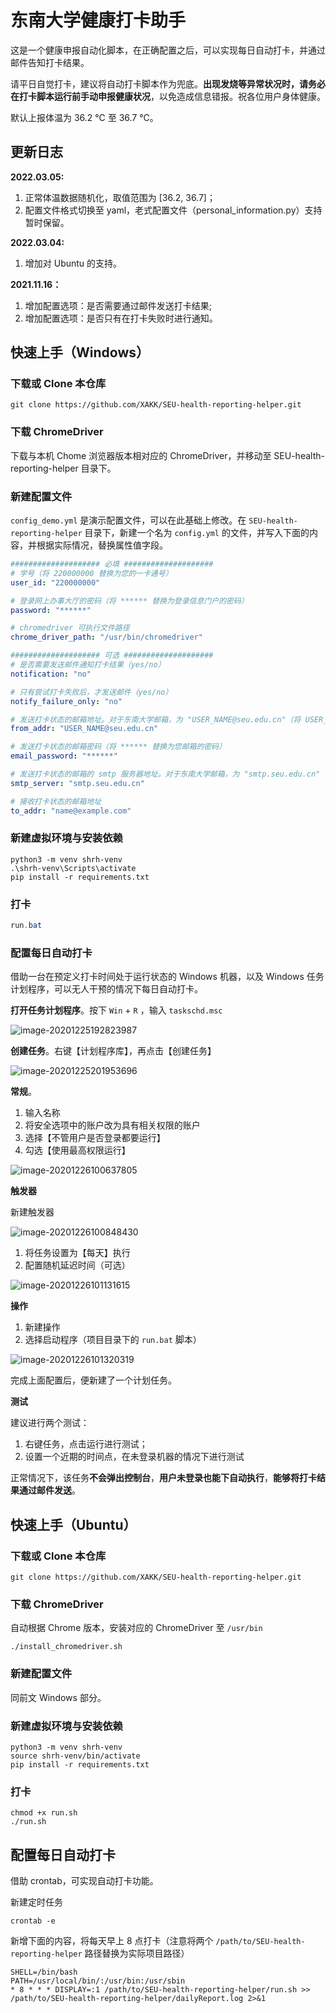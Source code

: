 # 东南大学健康打卡助手

这是一个健康申报自动化脚本，在正确配置之后，可以实现每日自动打卡，并通过邮件告知打卡结果。

请平日自觉打卡，建议将自动打卡脚本作为兜底。**出现发烧等异常状况时，请务必在打卡脚本运行前手动申报健康状况**，以免造成信息错报。祝各位用户身体健康。

默认上报体温为 36.2 ℃ 至 36.7 ℃。

## 更新日志

**2022.03.05:**

1. 正常体温数据随机化，取值范围为 [36.2, 36.7]；
2. 配置文件格式切换至 yaml，老式配置文件（personal_information.py）支持暂时保留。

**2022.03.04:**

1. 增加对 Ubuntu 的支持。

**2021.11.16：**

1. 增加配置选项：是否需要通过邮件发送打卡结果;
2. 增加配置选项：是否只有在打卡失败时进行通知。

## 快速上手（Windows）

### 下载或 Clone 本仓库

```
git clone https://github.com/XAKK/SEU-health-reporting-helper.git
```

### 下载 ChromeDriver

下载与本机 Chome 浏览器版本相对应的 ChromeDriver，并移动至 SEU-health-reporting-helper 目录下。

### 新建配置文件

`config_demo.yml` 是演示配置文件，可以在此基础上修改。在 `SEU-health-reporting-helper` 目录下，新建一个名为 `config.yml` 的文件，并写入下面的内容，并根据实际情况，替换属性值字段。

```yaml
#################### 必填 ####################
# 学号（将 220000000 替换为您的一卡通号）
user_id: "220000000"

# 登录网上办事大厅的密码（将 ****** 替换为登录信息门户的密码）
password: "******"

# chromedriver 可执行文件路径
chrome_driver_path: "/usr/bin/chromedriver"

#################### 可选 ####################
# 是否需要发送邮件通知打卡结果（yes/no）
notification: "no"

# 只有尝试打卡失败后，才发送邮件（yes/no）
notify_failure_only: "no"

# 发送打卡状态的邮箱地址。对于东南大学邮箱，为 "USER_NAME@seu.edu.cn"（将 USER_NAME 替换为您的域名）
from_addr: "USER_NAME@seu.edu.cn"

# 发送打卡状态的邮箱密码（将 ****** 替换为您邮箱的密码）
email_password: "******"

# 发送打卡状态的邮箱的 smtp 服务器地址。对于东南大学邮箱，为 "smtp.seu.edu.cn"
smtp_server: "smtp.seu.edu.cn"

# 接收打卡状态的邮箱地址
to_addr: "name@example.com"


```

### 新建虚拟环境与安装依赖

```
python3 -m venv shrh-venv
.\shrh-venv\Scripts\activate
pip install -r requirements.txt
```

### 打卡

```powershell
run.bat
```

### 配置每日自动打卡

借助一台在预定义打卡时间处于运行状态的 Windows 机器，以及 Windows 任务计划程序，可以无人干预的情况下每日自动打卡。

**打开任务计划程序**。按下 `Win` + `R` ，输入 `taskschd.msc`

![image-20201225192823987](readme.assets/image-20201225192823987.png)

**创建任务**。右键【计划程序库】，再点击【创建任务】

![image-20201225201953696](readme.assets/image-20201225201953696.png)

**常规**。

1. 输入名称
2. 将安全选项中的账户改为具有相关权限的账户
3. 选择【不管用户是否登录都要运行】
4. 勾选【使用最高权限运行】

![image-20201226100637805](readme.assets/image-20201226100637805.png)

**触发器**

新建触发器

![image-20201226100848430](readme.assets/image-20201226100848430.png)

1. 将任务设置为【每天】执行
2. 配置随机延迟时间（可选）

![image-20201226101131615](readme.assets/image-20201226101131615.png)

**操作**

1. 新建操作
2. 选择启动程序（项目目录下的 `run.bat` 脚本）

![image-20201226101320319](readme.assets/image-20201226101320319.png)

完成上面配置后，便新建了一个计划任务。

**测试**

建议进行两个测试：

1. 右键任务，点击运行进行测试；
2. 设置一个近期的时间点，在未登录机器的情况下进行测试

正常情况下，该任务**不会弹出控制台**，**用户未登录也能下自动执行**，**能够将打卡结果通过邮件发送**。

## 快速上手（Ubuntu）

### 下载或 Clone 本仓库

```
git clone https://github.com/XAKK/SEU-health-reporting-helper.git
```

### 下载 ChromeDriver

自动根据 Chrome 版本，安装对应的 ChromeDriver 至 `/usr/bin`

```
./install_chromedriver.sh
```

### 新建配置文件

同前文 Windows 部分。

### 新建虚拟环境与安装依赖

```
python3 -m venv shrh-venv
source shrh-venv/bin/activate
pip install -r requirements.txt
```

### 打卡

```
chmod +x run.sh
./run.sh
```

## 配置每日自动打卡

借助 crontab，可实现自动打卡功能。

新建定时任务

```
crontab -e
```

新增下面的内容，将每天早上 8 点打卡（注意将两个 `/path/to/SEU-health-reporting-helper` 路径替换为实际项目路径）

```
SHELL=/bin/bash
PATH=/usr/local/bin/:/usr/bin:/usr/sbin
* 8 * * * DISPLAY=:1 /path/to/SEU-health-reporting-helper/run.sh >> /path/to/SEU-health-reporting-helper/dailyReport.log 2>&1
```
